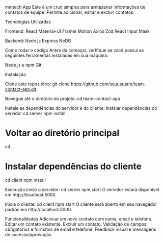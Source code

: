 mmtech App
Este é um crud simples para armazenar informações de contatos de equipe. Permite adicionar, editar e excluir contatos.

Tecnologias Utilizadas

Frontend:
React
Material-UI
Framer Motion
Axios
Zod
React Input Mask

Backend:
Node.js
Express
NeDB


Como rodar o código
Antes de começar, verifique se você possui as seguintes ferramentas instaladas em sua máquina:

Node.js e npm 
Git 


Instalação

Clone este repositório:
git clone https://github.com/seuusuario/team-contact-app.git

Navegue até o diretório do projeto:
cd team-contact-app

Instale as dependências do servidor e do cliente:
Instalar dependências do servidor
cd server
npm install

# Voltar ao diretório principal
cd ..

# Instalar dependências do cliente
cd client
npm install


Execução
Inicie o servidor:
cd server
npm start
O servidor estará disponível em http://localhost:5000.

Inicie o cliente:
cd client
npm start
O cliente será aberto em seu navegador padrão em http://localhost:3000.

Funcionalidades
Adicionar um novo contato com nome, email e telefone.
Editar um contato existente.
Excluir um contato.
Validação de campos obrigatórios e formatos de email e telefone.
Feedback visual e mensagens de sucesso/aprovação.
